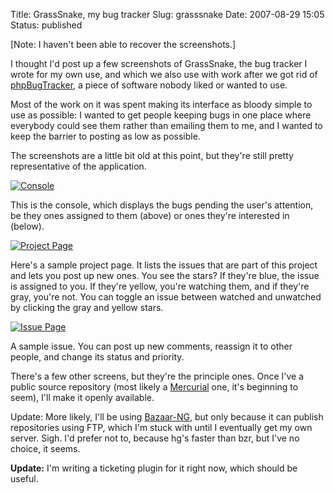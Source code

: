 Title: GrassSnake, my bug tracker
Slug: grasssnake
Date: 2007-08-29 15:05
Status: published

[Note: I haven't been able to recover the screenshots.]

I thought I'd post up a few screenshots of GrassSnake, the bug tracker I wrote for my own use, and which we also use with work after we got rid of [phpBugTracker](http://phpbt.sourceforge.net/), a piece of software nobody liked or wanted to use.

Most of the work on it was spent making its interface as bloody simple to use as possible: I wanted to get people keeping bugs in one place where everybody could see them rather than emailing them to me, and I wanted to keep the barrier to posting as low as possible.

The screenshots are a little bit old at this point, but they're still pretty representative of the application.

[![Console](https://web.archive.org/web/20080829004706im_/http://talideon.com/images/blog/gs/gs1.png)](https://web.archive.org/web/20080829004706/http://talideon.com/images/blog/gs/gs1-big.png "Console")

This is the console, which displays the bugs pending the user's attention, be they ones assigned to them (above) or ones they're interested in (below).

[![Project Page](https://web.archive.org/web/20080829004706im_/http://talideon.com/images/blog/gs/gs2.png)](https://web.archive.org/web/20080829004706/http://talideon.com/images/blog/gs/gs2-big.png "Project Page")

Here's a sample project page. It lists the issues that are part of this project and lets you post up new ones. You see the stars? If they're blue, the issue is assigned to you. If they're yellow, you're watching them, and if they're gray, you're not. You can toggle an issue between watched and unwatched by clicking the gray and yellow stars.

[![Issue Page](https://web.archive.org/web/20080829004706im_/http://talideon.com/images/blog/gs/gs3.png)](https://web.archive.org/web/20080829004706/http://talideon.com/images/blog/gs/gs3-big.png "Issue Page")

A sample issue. You can post up new comments, reassign it to other people, and change its status and priority.

There's a few other screens, but they're the principle ones. Once I've a public source repository (most likely a [Mercurial](https://www.mercurial-scm.org/) one, it's beginning to seem), I'll make it openly available.

Update: More likely, I'll be using [Bazaar-NG](http://bazaar-vcs.org/), but only because it can publish repositories using FTP, which I'm stuck with until I eventually get my own server. Sigh. I'd prefer not to, because hg's faster than bzr, but I've no choice, it seems.

**Update:** I'm writing a ticketing plugin for it right now, which should be useful.
